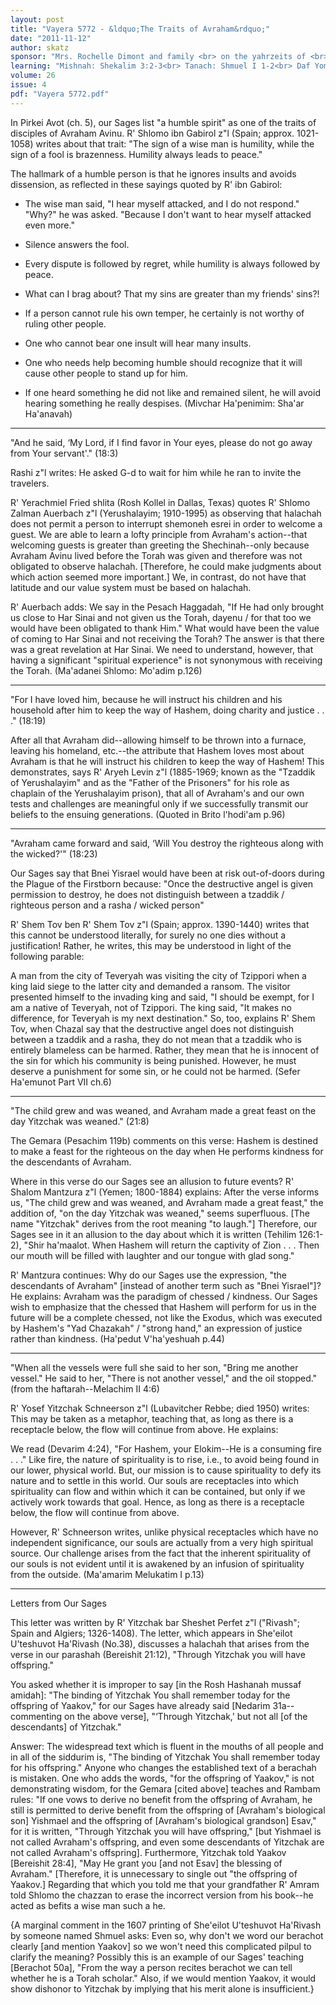 ```yaml
---
layout: post
title: "Vayera 5772 - &ldquo;The Traits of Avraham&rdquo;"
date: "2011-11-12"
author: skatz
sponsor: "Mrs. Rochelle Dimont and family <br> on the yahrzeits of <br> grandmother and great-grandmother, <br> Chaya Sarah Tarshish a\"h <br> mother-in-law and grandmother, <br> Chana Dimont a\"h <br> And father and grandfather, <br> Rabbi Elazar Tarshish a\"h <br>&nbsp;&nbsp;&nbsp;<br>David and Sarah Maslow and family <br> in memory of his father Archie Maslow a\"h (18 Cheshvan) <br> and her father Samuel Holstein a\"h (25 Cheshvan)"
learning: "Mishnah: Shekalim 3:2-3<br> Tanach: Shmuel I 1-2<br> Daf Yomi (Bavli): Chullin 139<br> Begin Bechorot next Wednesday<br> Daf Yomi (Yerushalmi): Rosh Hashanah 22"
volume: 26
issue: 4
pdf: "Vayera 5772.pdf"
---
```


In Pirkei Avot (ch. 5), our Sages list "a humble spirit" as one of the traits of disciples of Avraham Avinu. R' Shlomo ibn Gabirol z"l (Spain; approx. 1021-1058) writes about that trait: "The sign of a wise man is humility, while the sign of a fool is brazenness. Humility always leads to peace."

The hallmark of a humble person is that he ignores insults and avoids dissension, as reflected in these sayings quoted by R' ibn Gabirol:

* The wise man said, "I hear myself attacked, and I do not respond." "Why?" he was asked. "Because I don't want to hear myself attacked even more."

* Silence answers the fool.

* Every dispute is followed by regret, while humility is always followed by peace.

* What can I brag about? That my sins are greater than my friends' sins?!

* If a person cannot rule his own temper, he certainly is not worthy of ruling other people.

* One who cannot bear one insult will hear many insults.

* One who needs help becoming humble should recognize that it will cause other people to stand up for him.

* If one heard something he did not like and remained silent, he will avoid hearing something he really despises. (Mivchar Ha'penimim: Sha'ar Ha'anavah)

********

"And he said, &lsquo;My Lord, if I find favor in Your eyes, please do not go away from Your servant'." (18:3)

Rashi z"l writes: He asked G-d to wait for him while he ran to invite the travelers.

R' Yerachmiel Fried shlita (Rosh Kollel in Dallas, Texas) quotes R' Shlomo Zalman Auerbach z"l (Yerushalayim; 1910-1995) as observing that halachah does not permit a person to interrupt shemoneh esrei in order to welcome a guest. We are able to learn a lofty principle from Avraham's action--that welcoming guests is greater than greeting the Shechinah--only because Avraham Avinu lived before the Torah was given and therefore was not obligated to observe halachah. \[Therefore, he could make judgments about which action seemed more important.\] We, in contrast, do not have that latitude and our value system must be based on halachah.

R' Auerbach adds: We say in the Pesach Haggadah, "If He had only brought us close to Har Sinai and not given us the Torah, dayenu / for that too we would have been obligated to thank Him." What would have been the value of coming to Har Sinai and not receiving the Torah? The answer is that there was a great revelation at Har Sinai. We need to understand, however, that having a significant "spiritual experience" is not synonymous with receiving the Torah. (Ma'adanei Shlomo: Mo'adim p.126)

********

"For I have loved him, because he will instruct his children and his household after him to keep the way of Hashem, doing charity and justice . . ." (18:19)

After all that Avraham did--allowing himself to be thrown into a furnace, leaving his homeland, etc.--the attribute that Hashem loves most about Avraham is that he will instruct his children to keep the way of Hashem! This demonstrates, says R' Aryeh Levin z"l (1885-1969; known as the "Tzaddik of Yerushalayim" and as the "Father of the Prisoners" for his role as chaplain of the Yerushalayim prison), that all of Avraham's and our own tests and challenges are meaningful only if we successfully transmit our beliefs to the ensuing generations. (Quoted in Brito l'hodi'am p.96)

********

"Avraham came forward and said, &lsquo;Will You destroy the righteous along with the wicked?'" (18:23)

Our Sages say that Bnei Yisrael would have been at risk out-of-doors during the Plague of the Firstborn because: "Once the destructive angel is given permission to destroy, he does not distinguish between a tzaddik / righteous person and a rasha / wicked person"

R' Shem Tov ben R' Shem Tov z"l (Spain; approx. 1390-1440) writes that this cannot be understood literally, for surely no one dies without a justification! Rather, he writes, this may be understood in light of the following parable:

A man from the city of Teveryah was visiting the city of Tzippori when a king laid siege to the latter city and demanded a ransom. The visitor presented himself to the invading king and said, "I should be exempt, for I am a native of Teveryah, not of Tzippori. The king said, "It makes no difference, for Teveryah is my next destination." So, too, explains R' Shem Tov, when Chazal say that the destructive angel does not distinguish between a tzaddik and a rasha, they do not mean that a tzaddik who is entirely blameless can be harmed. Rather, they mean that he is innocent of the sin for which his community is being punished. However, he must deserve a punishment for some sin, or he could not be harmed. (Sefer Ha'emunot Part VII ch.6)

********

"The child grew and was weaned, and Avraham made a great feast on the day Yitzchak was weaned." (21:8)

The Gemara (Pesachim 119b) comments on this verse: Hashem is destined to make a feast for the righteous on the day when He performs kindness for the descendants of Avraham.

Where in this verse do our Sages see an allusion to future events? R' Shalom Mantzura z"l (Yemen; 1800-1884) explains: After the verse informs us, "The child grew and was weaned, and Avraham made a great feast," the addition of, "on the day Yitzchak was weaned," seems superfluous. \[The name "Yitzchak" derives from the root meaning "to laugh."\] Therefore, our Sages see in it an allusion to the day about which it is written (Tehilim 126:1-2), "Shir ha'maalot. When Hashem will return the captivity of Zion . . . Then our mouth will be filled with laughter and our tongue with glad song."

R' Mantzura continues: Why do our Sages use the expression, "the descendants of Avraham" \[instead of another term such as "Bnei Yisrael"\]? He explains: Avraham was the paradigm of chessed / kindness. Our Sages wish to emphasize that the chessed that Hashem will perform for us in the future will be a complete chessed, not like the Exodus, which was executed by Hashem's "Yad Chazakah" / "strong hand," an expression of justice rather than kindness. (Ha'pedut V'ha'yeshuah p.44)

********

"When all the vessels were full she said to her son, "Bring me another vessel." He said to her, "There is not another vessel," and the oil stopped." (from the haftarah--Melachim II 4:6)

R' Yosef Yitzchak Schneerson z"l (Lubavitcher Rebbe; died 1950) writes: This may be taken as a metaphor, teaching that, as long as there is a receptacle below, the flow will continue from above. He explains:

We read (Devarim 4:24), "For Hashem, your Elokim--He is a consuming fire . . ." Like fire, the nature of spirituality is to rise, i.e., to avoid being found in our lower, physical world. But, our mission is to cause spirituality to defy its nature and to settle in this world. Our souls are receptacles into which spirituality can flow and within which it can be contained, but only if we actively work towards that goal. Hence, as long as there is a receptacle below, the flow will continue from above.

However, R' Schneerson writes, unlike physical receptacles which have no independent significance, our souls are actually from a very high spiritual source. Our challenge arises from the fact that the inherent spirituality of our souls is not evident until it is awakened by an infusion of spirituality from the outside. (Ma'amarim Melukatim I p.13)

********

Letters from Our Sages

This letter was written by R' Yitzchak bar Sheshet Perfet z"l ("Rivash"; Spain and Algiers; 1326-1408). The letter, which appears in She'eilot U'teshuvot Ha'Rivash (No.38), discusses a halachah that arises from the verse in our parashah (Bereishit 21:12), "Through Yitzchak you will have offspring."

You asked whether it is improper to say \[in the Rosh Hashanah mussaf amidah\]: "The binding of Yitzchak You shall remember today for the offspring of Yaakov," for our Sages have already said \[Nedarim 31a-- commenting on the above verse\], "&lsquo;Through Yitzchak,' but not all \[of the descendants\] of Yitzchak."

Answer: The widespread text which is fluent in the mouths of all people and in all of the siddurim is, "The binding of Yitzchak You shall remember today for his offspring." Anyone who changes the established text of a berachah is mistaken. One who adds the words, "for the offspring of Yaakov," is not demonstrating wisdom, for the Gemara \[cited above\] teaches and Rambam rules: "If one vows to derive no benefit from the offspring of Avraham, he still is permitted to derive benefit from the offspring of \[Avraham's biological son\] Yishmael and the offspring of \[Avraham's biological grandson\] Esav," for it is written, "Through Yitzchak you will have offspring," \[but Yishmael is not called Avraham's offspring, and even some descendants of Yitzchak are not called Avraham's offspring\]. Furthermore, Yitzchak told Yaakov \[Bereishit 28:4\], "May He grant you \[and not Esav\] the blessing of Avraham." \[Therefore, it is unnecessary to single out "the offspring of Yaakov.\] Regarding that which you told me that your grandfather R' Amram told Shlomo the chazzan to erase the incorrect version from his book--he acted as befits a wise man such a he.

{A marginal comment in the 1607 printing of She'eilot U'teshuvot Ha'Rivash by someone named Shmuel asks: Even so, why don't we word our berachot clearly \[and mention Yaakov\] so we won't need this complicated pilpul to clarify the meaning? Possibly this is an example of our Sages' teaching \[Berachot 50a\], "From the way a person recites berachot we can tell whether he is a Torah scholar." Also, if we would mention Yaakov, it would show dishonor to Yitzchak by implying that his merit alone is insufficient.}

